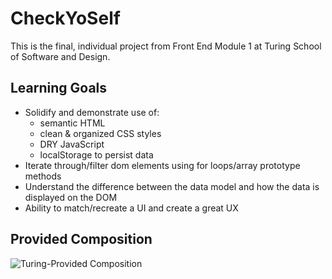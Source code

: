 # CheckYoSelf

This is the final, individual project from Front End Module 1 at Turing School of Software and Design. 

## Learning Goals
* Solidify and demonstrate use of: 
  * semantic HTML
  * clean & organized CSS styles
  * DRY JavaScript
  * localStorage to persist data
* Iterate through/filter dom elements using for loops/array prototype methods
* Understand the difference between the data model and how the data is displayed on the DOM
* Ability to match/recreate a UI and create a great UX

## Provided Composition

![Turing-Provided Composition](http://frontend.turing.io/assets/images/projects/check-yo-self/check-yo-self-01.jpg)
